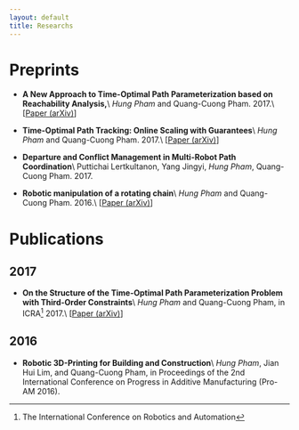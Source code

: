 ```yaml
---
layout: default
title: Researchs
---
```



# Preprints

- **A New Approach to Time-Optimal Path Parameterization based on Reachability Analysis,**\\
  *Hung Pham* and Quang-Cuong Pham. 2017.\\
  [[Paper (arXiv)][1]]

- **Time-Optimal Path Tracking: Online Scaling with Guarantees**\\
  *Hung Pham* and Quang-Cuong Pham. 2017.\\
  [[Paper (arXiv)][2]]

- **Departure and Conflict Management in Multi-Robot Path Coordination**\\
  Puttichai Lertkultanon, Yang Jingyi, *Hung Pham*, Quang-Cuong Pham. 2017.

- **Robotic manipulation of a rotating chain**\\
  *Hung Pham* and Quang-Cuong Pham. 2016.\\
  [[Paper (arXiv)][4]]


# Publications

## 2017
- **On the Structure of the Time-Optimal Path Parameterization Problem
  with Third-Order Constraints**\\
  *Hung Pham* and Quang-Cuong Pham, in ICRA[^1] 2017.\\
[[Paper (arXiv)][3]]

## 2016
- **Robotic 3D-Printing for Building and Construction**\\
*Hung Pham*, Jian Hui Lim, and Quang-Cuong Pham, in Proceedings of the 2nd
International Conference on Progress in Additive Manufacturing (Pro-AM
2016).

[1]: https://arxiv.org/abs/1707.07239
[2]: https://arxiv.org/abs/1709.05101
[3]: https://arxiv.org/abs/1609.05307
[4]: https://arxiv.org/abs/1604.01507

[^1]: The International Conference on Robotics and Automation
